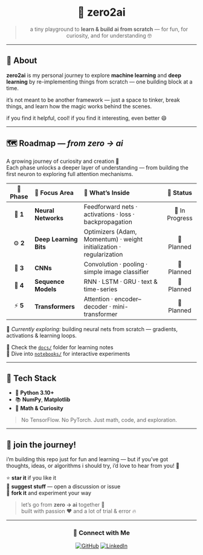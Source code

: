 <div align="center">

# 🧠 zero2ai

> a tiny playground to **learn & build ai from scratch** — for fun, for curiosity, and for understanding 🤓

</div>

---

## 🌱 About

**zero2ai** is my personal journey to explore **machine learning** and **deep learning** by re-implementing things from scratch — one building block at a time.

it’s not meant to be another framework — just a space to tinker, break things, and learn how the magic works behind the scenes.

if you find it helpful, cool! if you find it interesting, even better 😄

---


## 🗺️ Roadmap — *from zero → ai*

A growing journey of curiosity and creation 🚀  
Each phase unlocks a deeper layer of understanding — from building the first neuron to exploring full attention mechanisms.

| 🏁 Phase | 🚀 Focus Area | 🎯 What’s Inside | 📍 Status |
|:--------:|:--------------|:----------------|:-----------:|
| 🧩 **1** | **Neural Networks** | Feedforward nets · activations · loss · backpropagation | 🚀 In Progress |
| ⚙️ **2** | **Deep Learning Bits** | Optimizers (Adam, Momentum) · weight initialization · regularization | 🧭 Planned |
| 🧠 **3** | **CNNs** | Convolution · pooling · simple image classifier | 🧭 Planned |
| 🔁 **4** | **Sequence Models** | RNN · LSTM · GRU · text & time-series | 🧭 Planned |
| ⚡ **5** | **Transformers** | Attention · encoder–decoder · mini-transformer | 🧭 Planned |


🧭 *Currently exploring:* building neural nets from scratch — gradients, activations & learning loops.


📝 Check the [`docs/`](docs/) folder for learning notes  
📓 Dive into [`notebooks/`](notebooks/) for interactive experiments

---

## 🧰 Tech Stack

- 🐍 **Python 3.10+**
- 📚 **NumPy**, **Matplotlib**
- 🧮 **Math & Curiosity**

> No TensorFlow. No PyTorch. Just math, code, and exploration.

---

## 🚀 join the journey!

i’m building this repo just for fun and learning — but if you’ve got  
thoughts, ideas, or algorithms i should try, i’d love to hear from you! 💬 

⭐ **star it** if you like it  
💭 **suggest stuff** — open a discussion or issue  
🧩 **fork it** and experiment your way  

> let’s go from **zero → ai** together 🤝  
> built with passion ❤️ and a lot of trial & error 🔥 

---
<div align="center">

### 💬 Connect with Me

[![GitHub](https://img.shields.io/badge/GitHub-100000?style=for-the-badge&logo=github&logoColor=white)](https://github.com/jinderbrar)
[![LinkedIn](https://img.shields.io/badge/LinkedIn-0077B5?style=for-the-badge&logo=linkedin&logoColor=white)](https://linkedin.com/in/jinderbrar)

</div>
